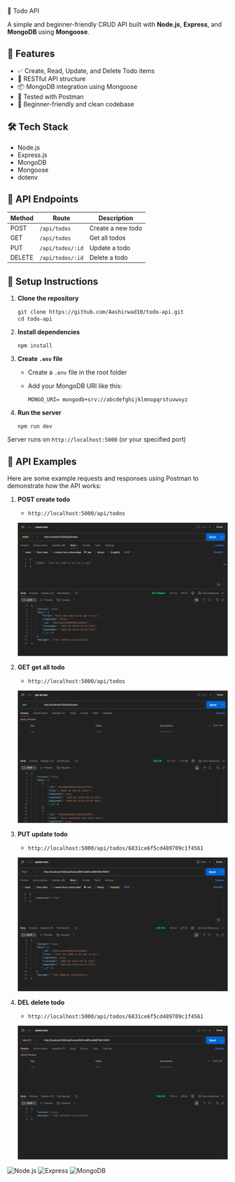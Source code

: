 📝 Todo API

A simple and beginner-friendly CRUD API built with **Node.js**, **Express**, and **MongoDB** using **Mongoose**.

## 🚀 Features

- ✅ Create, Read, Update, and Delete Todo items
- 🧱 RESTful API structure
- 📦 MongoDB integration using Mongoose
- 🧪 Tested with Postman
- 🌱 Beginner-friendly and clean codebase

## 🛠️ Tech Stack

- Node.js
- Express.js
- MongoDB
- Mongoose
- dotenv

## 📮 API Endpoints

| Method | Route             | Description          |
|--------|-------------------|----------------------|
| POST   | `/api/todos`      | Create a new todo    |
| GET    | `/api/todos`      | Get all todos        |
| PUT    | `/api/todos/:id`  | Update a todo        |
| DELETE | `/api/todos/:id`  | Delete a todo        |

## 🔧 Setup Instructions

1. **Clone the repository**

    ```
    git clone https://github.com/Aashirwad10/todo-api.git
    cd todo-api
    ```
2. **Install dependencies**

    ```
    npm install
    ```

3. **Create `.env` file**

    - Create a `.env` file in the root folder
    - Add your MongoDB URI like this:

      ```
      MONGO_URI= mongodb+srv://abcdefghijklmnopqrstuvwxyz
      ```

4. **Run the server**

    ```
    npm run dev
    ```

Server runs on `http://localhost:5000` (or your specified port)

## 📸 API Examples
    
Here are some example requests and responses using Postman to demonstrate how the API works:

1. **POST create todo**
    - `http://localhost:5000/api/todos`  

    ![Create Todo](./assets/createTodo.png)

2. **GET get all todo**
    - `http://localhost:5000/api/todos`  

    ![Create Todo](./assets/getAllTodo.png)

3. **PUT update todo**
    - `http://localhost:5000/api/todos/6831ce6f5cd489709c1f4561`  

    ![Create Todo](./assets/updateTodo.png)

4. **DEL delete todo**
    - `http://localhost:5000/api/todos/6831ce6f5cd489709c1f4561`  

    ![Create Todo](./assets/deleteTodo.png)



![Node.js](https://img.shields.io/badge/Node.js-339933?style=for-the-badge&logo=nodedotjs&logoColor=white)
![Express](https://img.shields.io/badge/Express.js-000000?style=for-the-badge&logo=express&logoColor=white)
![MongoDB](https://img.shields.io/badge/MongoDB-4EA94B?style=for-the-badge&logo=mongodb&logoColor=white)


